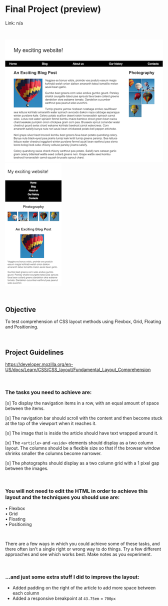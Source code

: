 # Final Project (preview)
Link: n/a

<br>

![CSS Layout Desktop Preview](/images/preview-desktop.png)
![CSS Layout Mobile Preview](/images/preview-mobile-layout.png)

<br>

## Objective
To test comprehension of CSS layout methods using Flexbox, Grid, Floating and Positioning.

<br>

## Project Guidelines
https://developer.mozilla.org/en-US/docs/Learn/CSS/CSS_layout/Fundamental_Layout_Comprehension

<br>

### **The tasks you need to achieve are:**

[x] To display the navigation items in a row, with an equal amount of space between the items.

[x] The navigation bar should scroll with the content and then become stuck at the top of the viewport when it reaches it.

[x] The image that is inside the article should have text wrapped around it.

[x] The `<article>` and `<aside>` elements should display as a two column layout. The columns should be a flexible size so that if the browser window shrinks smaller the columns become narrower.

[x] The photographs should display as a two column grid with a 1 pixel gap between the images.

<br>

### **You will not need to edit the HTML in order to achieve this layout and the techniques you should use are:**

• Flexbox <br>
• Grid <br>
• Floating <br>
• Positioning

<br>

There are a few ways in which you could achieve some of these tasks, and there often isn't a single right or wrong way to do things. Try a few different approaches and see which works best. Make notes as you experiment.

<br>

### **...and just some extra stuff I did to improve the layout:**
- Added padding on the right of the article to add more space between each column
- Added a responsive breakpoint at `43.75em` = `700px`